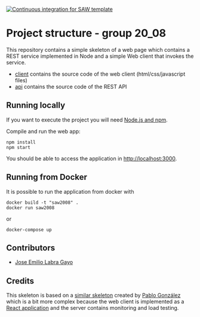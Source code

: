 [![Continuous integration for SAW template](https://github.com/sawmti/saw20_08/actions/workflows/ci.yml/badge.svg)](https://github.com/sawmti/saw20_08/actions/workflows/ci.yml)

# Project structure - group 20_08

This repository contains a simple skeleton of a web page which contains a REST service implemented in Node and a simple Web client that invokes the service. 

- [client](https://github.com/sawmti/saw20_08/tree/main/client) contains the source code of the web client (html/css/javascript files)
- [api](https://github.com/sawmti/saw20_08/tree/main/api) contains the source code of the REST API
## Running locally

If you want to execute the project you will need 
[Node.js and npm](https://www.npmjs.com/get-npm). 

Compile and run the web app:

```
npm install
npm start
```

You should be able to access the application in [http://localhost:3000](http://localhost:3000).

## Running from Docker

It is possible to run the application from docker with

```
docker build -t "saw2008" .
docker run saw2008
```

or 

```
docker-compose up
```

## Contributors

- [Jose Emilio Labra Gayo](http://labra.weso.es)

## Credits

This skeleton is based on a [similar skeleton](https://github.com/Arquisoft/radarin_0) created by [Pablo González](https://github.com/pglez82) which is a bit more complex because the web client is implemented as a [React application](https://reactjs.org/) and the server contains monitoring and load testing.
